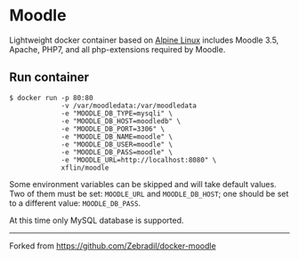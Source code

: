Moodle
===

Lightweight docker container based on [Alpine Linux][alpine] includes Moodle 3.5, Apache,
PHP7, and all php-extensions required by Moodle.

Run container
---
```
$ docker run -p 80:80
             -v /var/moodledata:/var/moodledata
             -e "MOODLE_DB_TYPE=mysqli" \
             -e "MOODLE_DB_HOST=moodledb" \
             -e "MOODLE_DB_PORT=3306" \
             -e "MOODLE_DB_NAME=moodle" \
             -e "MOODLE_DB_USER=moodle" \
             -e "MOODLE_DB_PASS=moodle" \
             -e "MOODLE_URL=http://localhost:8080" \
             xflin/moodle
```

Some environment variables can be skipped and will take default values.
Two of them must be set: `MOODLE_URL` and `MOODLE_DB_HOST`;
one should be set to a different value: `MOODLE_DB_PASS`.

At this time only MySQL database is supported.


---
Forked from https://github.com/Zebradil/docker-moodle

[alpine]: https://alpinelinux.org/
[moodle]: https://moodle.org/


